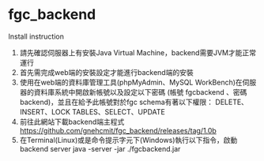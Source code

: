 fgc_backend
===========
Install instruction

1. 請先確認伺服器上有安裝Java Virtual Machine，backend需要JVM才能正常運行
2. 首先需完成web端的安裝設定才能進行backend端的安裝
3. 使用在web端的資料庫管理工具(phpMyAdmin、MySQL WorkBench)在伺服器的資料庫系統中開啟新帳號以及設定以下密碼 (帳號 fgcbackend 、密碼 backend)，並且在給予此帳號對於fgc schema有著以下權限：
DELETE、INSERT、LOCK TABLES、SELECT、UPDATE
4. 前往此網站下載backend端主程式 https://github.com/gnehcmit/fgc_backend/releases/tag/1.0b
5. 在Terminal(Linux)或是命令提示字元下(Windows)執行以下指令，啟動backend server java -server -jar ./fgcbackend.jar
